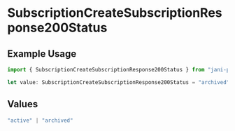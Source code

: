 # SubscriptionCreateSubscriptionResponse200Status

## Example Usage

```typescript
import { SubscriptionCreateSubscriptionResponse200Status } from "jani-payments/models/operations";

let value: SubscriptionCreateSubscriptionResponse200Status = "archived";
```

## Values

```typescript
"active" | "archived"
```